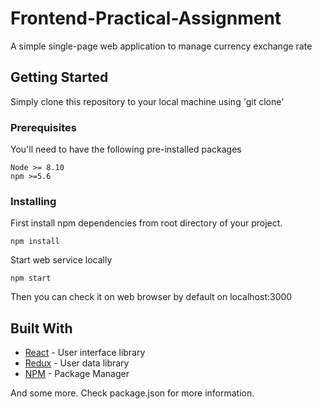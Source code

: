 # Frontend-Practical-Assignment
A simple single-page web application to manage currency exchange rate
## Getting Started

Simply clone this repository to your local machine using 'git clone'

### Prerequisites

You'll need to have the following pre-installed packages

```
Node >= 8.10
npm >=5.6
```

### Installing

First install npm dependencies from root directory of your project.

```
npm install
```

Start web service locally
```
npm start
```

Then you can check it on web browser by default on localhost:3000



## Built With

* [React](http://www.dropwizard.io/1.0.2/docs/) - User interface library
* [Redux](https://redux.js.org/) - User data library
* [NPM](https://www.npmjs.com/) - Package Manager

And some more. Check package.json for more information.